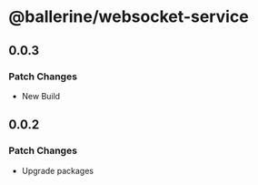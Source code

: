 # @ballerine/websocket-service

## 0.0.3

### Patch Changes

- New Build

## 0.0.2

### Patch Changes

- Upgrade packages
